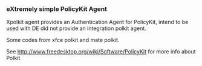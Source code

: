 ### eXtremely simple PolicyKit Agent

Xpolkit agent provides an Authentication Agent for PolicyKit, intend to be used with DE did not provide an integration polkit agent.

Some codes from xfce polkit and mate polkit.

See http://www.freedesktop.org/wiki/Software/PolicyKit for more info about Polkit
